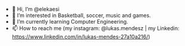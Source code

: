 - 👋 Hi, I’m @elekaesi
- 👀 I’m interested in Basketball, soccer, music and games.
- 🌱 I’m currently learning Computer Engineering.
- 📫 How to reach me (my instagram: @lukas.mendesz | my Linkedin: https://www.linkedin.com/in/lukas-mendes-27a10a216/)

<!---
elekaesi/elekaesi is a ✨ special ✨ repository because its `README.md` (this file) appears on your GitHub profile.
You can click the Preview link to take a look at your changes.
--->
